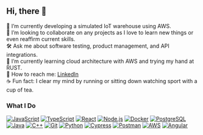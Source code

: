 ## Hi, there 👋  

🚀 I’m currently developing a simulated IoT warehouse using AWS.  
🤝 I’m looking to collaborate on any projects as I love to learn new things or even reaffirm current skills.  
🛠️ Ask me about software testing, product management, and API integrations.  
📖 I’m currently learning cloud architecture with AWS and trying my hand at RUST.  
📩 How to reach me: [LinkedIn](https://www.linkedin.com/in/ronan-shaughnessy-1b2570225/)  
☕ Fun fact: I clear my mind by running or sitting down watching sport with a cup of tea.  

### **What I Do**  
[![JavaScript](https://img.shields.io/badge/JavaScript-F7DF1E?style=flat&logo=javascript&logoColor=black)](https://developer.mozilla.org/en-US/docs/Web/JavaScript)  [![TypeScript](https://img.shields.io/badge/TypeScript-3178C6?style=flat&logo=typescript&logoColor=white)](https://www.typescriptlang.org/)  [![React](https://img.shields.io/badge/React-20232A?style=flat&logo=react&logoColor=61DAFB)](https://react.dev/)  [![Node.js](https://img.shields.io/badge/Node.js-43853D?style=flat&logo=node.js&logoColor=white)](https://nodejs.org/)  [![Docker](https://img.shields.io/badge/Docker-2496ED?style=flat&logo=docker&logoColor=white)](https://www.docker.com/)  [![PostgreSQL](https://img.shields.io/badge/PostgreSQL-336791?style=flat&logo=postgresql&logoColor=white)](https://www.postgresql.org/)  [![Java](https://img.shields.io/badge/Java-ED8B00?style=flat&logo=java&logoColor=white)](https://www.oracle.com/java/)  [![C++](https://img.shields.io/badge/C++-00599C?style=flat&logo=c%2B%2B&logoColor=white)](https://isocpp.org/)  [![Git](https://img.shields.io/badge/Git-F05032?style=flat&logo=git&logoColor=white)](https://git-scm.com/)  [![Python](https://img.shields.io/badge/Python-3776AB?style=flat&logo=python&logoColor=white)](https://www.python.org/)  [![Cypress](https://img.shields.io/badge/Cypress-17202C?style=flat&logo=cypress&logoColor=white)](https://www.cypress.io/)  [![Postman](https://img.shields.io/badge/Postman-FF6C37?style=flat&logo=postman&logoColor=white)](https://www.postman.com/)  [![AWS](https://img.shields.io/badge/AWS-232F3E?style=flat&logo=amazonaws&logoColor=white)](https://aws.amazon.com/)  [![Angular](https://img.shields.io/badge/Angular-DD0031?style=flat-square&logo=angular&logoColor=white)](https://angular.io/)
